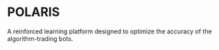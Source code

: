 # POLARIS
A reinforced learning platform designed to optimize the accuracy of the algorithm-trading bots.
